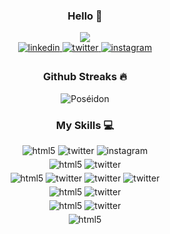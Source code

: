 

<h3 align="center">
Hello 👋
</h3>

<div align="center">
<img src="https://github.com/Lacoste27/Actions/blob/output/github-contribution-grid-snake.svg">
</div>

<div align="center">
<a href="https://linkedin.com/in/robsona-tsiory" target="_blank">
<img src=https://img.shields.io/badge/linkedin-%2300acee.svg?color=405DE6&style=for-the-badge&logo=linkedin&logoColor=white alt=linkedin style="margin-bottom: 5px;" />
</a>
<a href="https://facebook.com/Tsiory Robsona" target="_blank">
<img src=https://img.shields.io/badge/facebook-%2300acee.svg?color=1DA1F2&style=for-the-badge&logo=twitter&logoColor=white alt=twitter style="margin-bottom: 5px;" />
</a>
<a href="https://instagram.com/yroist_lcst" target="_blank">
<img src=https://img.shields.io/badge/instagram-%ff5851db.svg?color=C13584&style=for-the-badge&logo=instagram&logoColor=white alt=instagram style="margin-bottom: 5px;" />
</a>
</div>

<h3 align="center">
Github Streaks 🔥
</h3>

<p align="center">
<img src="https://github-readme-streak-stats.herokuapp.com?user=Lacoste27&theme=react&hide_border=true&date_format=j%20M%5B%20Y%5D" alt="Poséidon" />
</p>

<h3 align="center">
My Skills 💻
</h3>

<div align="center">
<img src=https://img.shields.io/badge/-HTML-E34F26?color=E34F26&style=for-the-badge&logo=html5&logoColor=white alt=html5 style="margin-bottom: 5px;" />
<img src=https://img.shields.io/badge/css-%2300acee.svg?color=1572B6&style=for-the-badge&logo=css3&logoColor=white alt=twitter style="margin-bottom: 5px;" />
<img src=https://img.shields.io/badge/bootstrap-%ff5851db.svg?color=7952B3&style=for-the-badge&logo=bootstrap&logoColor=white alt=instagram style="margin-bottom: 5px;" />
</div>

<div align="center">
<img src=https://img.shields.io/badge/-javascript-E34F26?color=gray&style=for-the-badge&logo=javascript&logoColor=F7DF1E alt=html5 style="margin-bottom: 5px;" />
<img src=https://img.shields.io/badge/typescript-%2300acee.svg?color=1572B6&style=for-the-badge&logo=typescript&logoColor=white alt=twitter style="margin-bottom: 5px;" />
</div>

<div align="center">
<img src=https://img.shields.io/badge/-java-E34F26?color=gray&style=for-the-badge&logo=java8&logoColor=F7DF1E alt=html5 style="margin-bottom: 5px;" />
<img src=https://img.shields.io/badge/Spring-%2300acee.svg?color=6DB33F&style=for-the-badge&logo=spring&logoColor=white alt=twitter style="margin-bottom: 5px;" />
<img src=https://img.shields.io/badge/Hibernate-%2300acee.svg?color=59666C&style=for-the-badge&logo=spring&logoColor=white alt=twitter style="margin-bottom: 5px;" />
<img src=https://img.shields.io/badge/Maven-%2300acee.svg?color=C71A36&style=for-the-badge&logo=apache-maven&logoColor=white alt=twitter style="margin-bottom: 5px;" />
</div>

<div align="center">
<img src=https://img.shields.io/badge/-PHP-E34F26?color=777BB4&style=for-the-badge&logo=php&logoColor=white alt=html5 style="margin-bottom: 5px;" />
<img src=https://img.shields.io/badge/Composer-%2300acee.svg?color=885630&style=for-the-badge&logo=composer&logoColor=white alt=twitter style="margin-bottom: 5px;" />
</div>

<div align="center">
<img src=https://img.shields.io/badge/-Netbeans-E34F26?color=1B6AC6&style=for-the-badge&logo=apache-netbeans-ide&logoColor=white alt=html5 style="margin-bottom: 5px;" />
<img src=https://img.shields.io/badge/-VS%20Code-%2300acee.svg?color=5C2D91&style=for-the-badge&logo=visual-studio&logoColor=white alt=twitter style="margin-bottom: 5px;" />
</div>

<div align="center">
<img src=https://img.shields.io/badge/-C_Sharp-E34F26?color=1B6AC6&style=for-the-badge&logo=csharp&logoColor=white alt=html5 style="margin-bottom: 5px;" />

</div>


